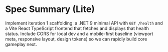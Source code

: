 # Spec Summary (Lite)

Implement iteration 1 scaffolding: a .NET 9 minimal API with `GET /health` and a Vite React TypeScript frontend that fetches and displays that health status. Include CORS for local dev and a mobile-first baseline (viewport meta, responsive layout, design tokens) so we can rapidly build core gameplay next.

